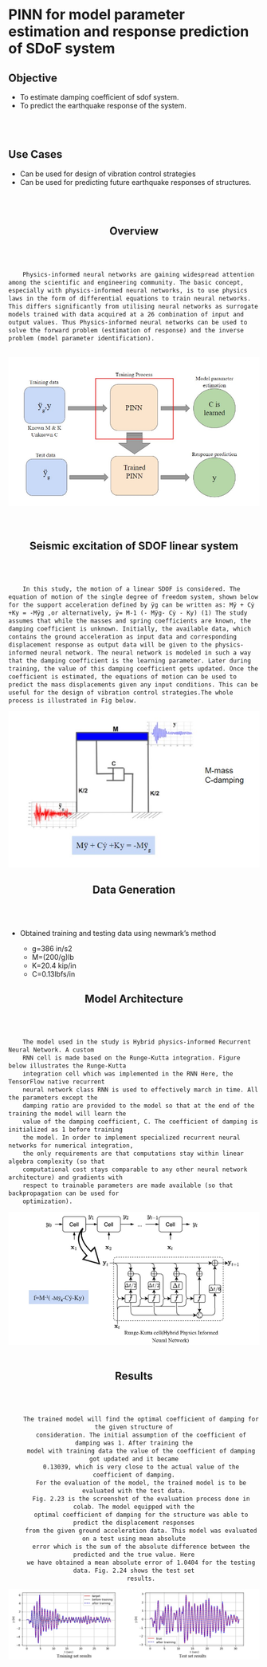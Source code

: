 # PINN for model parameter estimation and response prediction of SDoF system 

<h2>Objective</h2>
<ul>
<li>To estimate damping coefficient of sdof system.</li>
<li>To predict the earthquake response of the system.</li>
</ul>
<br></br>


<h2>Use Cases</h2>
<ul>
<li>Can be used for  design of vibration control strategies</li>
<li>Can be used for predicting future earthquake responses of structures.</li>
</ul>
<br></br>



<center><h2>Overview</h2></center>
<br></br>
<p>

        Physics-informed neural networks are gaining widespread attention among the scientific and engineering community. The basic concept, especially with physics-informed neural networks, is to use physics laws in the form of differential equations to train neural networks. This differs significantly from utilising neural networks as surrogate models trained with data acquired at a 26 combination of input and output values. Thus Physics-informed neural networks can be used to solve the forward problem (estimation of response) and the inverse problem (model parameter identification).
 </p>
<br>
<center><img src="images\Overview.jpg"></center>
<br></br>


<center><h2>Seismic excitation of SDOF linear system</h2></center>
<br></br>

        In this study, the motion of a linear SDOF is considered. The equation of motion of the single degree of freedom system, shown below for the support acceleration defined by ÿg can be written as: Mÿ + Cẏ +Ky = -Mÿg ,or alternatively, ÿ= M-1 (- Mÿg- Cẏ - Ky) (1) The study assumes that while the masses and spring coefficients are known, the damping coefficient is unknown. Initially, the available data, which contains the ground acceleration as input data and corresponding displacement response as output data will be given to the physics-informed neural network. The neural network is modeled in such a way that the damping coefficient is the learning parameter. Later during training, the value of this damping coefficient gets updated. Once the coefficient is estimated, the equations of motion can be used to predict the mass displacements given any input conditions. This can be useful for the design of vibration control strategies.The whole process is illustrated in Fig below.

<center><img src="images\Sesls.jpg"></center>


<center><h2>Data Generation</h2></center>
<br></br>
<ul>
<li>Obtained training and testing data using newmark’s method</li>
<ul>
<li>g=386 in/s2</li>                      
<li>M=(200/g)lb</li>               
<li>K=20.4 kip/in</li> 
<li>C=0.13lbfs/in</li>
</ul>
</ul>


<center><h2>Model Architecture</h2></center>
<br></br>
<p>

        The model used in the study is Hybrid physics-informed Recurrent Neural Network. A custom
        RNN cell is made based on the Runge-Kutta integration. Figure below illustrates the Runge-Kutta
        integration cell which was implemented in the RNN Here, the TensorFlow native recurrent
        neural network class RNN is used to effectively march in time. All the parameters except the
        damping ratio are provided to the model so that at the end of the training the model will learn the
        value of the damping coefficient, C. The coefficient of damping is initialized as 1 before training
        the model. In order to implement specialized recurrent neural networks for numerical integration,
        the only requirements are that computations stay within linear algebra complexity (so that
        computational cost stays comparable to any other neural network architecture) and gradients with
        respect to trainable parameters are made available (so that backpropagation can be used for
        optimization).

</p>
<center><img src="images\architecture.jpg">
<br></br>

<center><h2>Results</h2></center>
<br></br>
<p>

        The trained model will find the optimal coefficient of damping for the given structure of
        consideration. The initial assumption of the coefficient of damping was 1. After training the
        model with training data the value of the coefficient of damping got updated and it became
        0.13039, which is very close to the actual value of the coefficient of damping.
        For the evaluation of the model, the trained model is to be evaluated with the test data.
        Fig. 2.23 is the screenshot of the evaluation process done in colab. The model equipped with the
        optimal coefficient of damping for the structure was able to predict the displacement responses
        from the given ground acceleration data. This model was evaluated on a test using mean absolute
        error which is the sum of the absolute difference between the predicted and the true value. Here
        we have obtained a mean absolute error of 1.0404 for the testing data. Fig. 2.24 shows the test set
        results.
</p>
<center><img src="images\result1.jpg">
<br></br>
